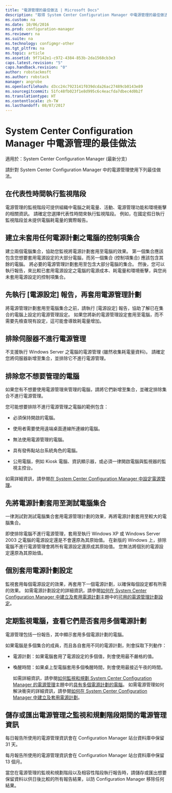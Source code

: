 ```yaml
---
title: "電源管理的最佳做法 | Microsoft Docs"
description: "取得 System Center Configuration Manager 中電源管理的最佳做法。"
ms.custom: na
ms.date: 10/06/2016
ms.prod: configuration-manager
ms.reviewer: na
ms.suite: na
ms.technology: configmgr-other
ms.tgt_pltfrm: na
ms.topic: article
ms.assetid: 9f7142e1-c972-4384-853b-2da1568cb3e3
caps.latest.revision: "5"
caps.handback.revision: "0"
author: robstackmsft
ms.author: robstack
manager: angrobe
ms.openlocfilehash: d3cc24c7923141f039dcda26ac27489cb0143e89
ms.sourcegitcommit: 51fc48fb023f1e8d995c6c4eacfda7dbec4d0b2f
ms.translationtype: HT
ms.contentlocale: zh-TW
ms.lasthandoff: 08/07/2017
---
```

# <a name="best-practices-for-power-management-in-system-center-configuration-manager"></a>System Center Configuration Manager 中電源管理的最佳做法

適用於：System Center Configuration Manager (最新分支)

請針對 System Center Configuration Manager 中的電源管理使用下列最佳做法。  

## <a name="perform-the-monitoring-phase-at-a-representative-time"></a>在代表性時間執行監視階段  
 電源管理的監視階段可提供組織中電腦之耗電量、活動、電源管理功能和環境衝擊的相關資訊。 請確定您選擇代表性時間來執行監視階段。 例如，在國定假日執行監視階段並未提供電腦耗電量的實際報告。  

## <a name="create-a-control-collection-of-computers-with-no-power-plans-applied"></a>建立未套用任何電源計劃之電腦的控制項集合  
 建立兩個電腦集合，協助您監視將電源計劃套用至電腦的效果。 第一個集合應該包含您想要套用電源設定的大部分電腦，而另一個集合 (控制項集合) 應該包含其餘的電腦。 將必要的電源管理計劃套用至包含大部分電腦的集合。 然後，您可以執行報告，來比較已套用電源設定之電腦的電源成本、耗電量和環境衝擊，與您尚未套用電源設定的控制項集合。  

## <a name="run-the-power-settings-report-before-you-apply-a-power-management-plan"></a>先執行 [電源設定] 報告，再套用電源管理計劃  
 將電源管理計劃套用至電腦集合之前，請執行 [電源設定]  報告，協助了解已在集合的電腦上設定的電源管理設定。 如果您將新的電源管理設定套用至電腦，而不需要先檢查現有設定，這可能會導致耗電量增加。  

## <a name="exclude-servers-from-power-management"></a>排除伺服器不進行電源管理  
 不支援執行 Windows Server 之電腦的電源管理 (雖然收集耗電量資料)。 請確定您將伺服器新增至集合，並排除它不進行電源管理。  

## <a name="exclude-computers-that-you-do-not-want-to-manage"></a>排除您不想要管理的電腦  
 如果您有不想要使用電源管理來管理的電腦，請將它們新增至集合，並確定排除集合不進行電源管理。  

 您可能想要排除不進行電源管理之電腦的範例包含：  

-   必須保持開啟的電腦。  

-   使用者需要使用遠端桌面連線所連線的電腦。  

-   無法使用電源管理的電腦。  

-   具有發佈點站台系統角色的電腦。  

-   公用電腦，例如 Kiosk 電腦、資訊顯示器，或必須一律開啟電腦與監視器的監視主控台。  

 如需詳細資訊，請參閱[在 System Center Configuration Manager 中設定電源管理](../../../../core/clients/manage/power/configuring-power-management.md)。  

## <a name="first-apply-power-plans-to-a-test-collection-of-computers"></a>先將電源計劃套用至測試電腦集合  
 一律測試對測試電腦集合套用電源管理計劃的效果，再將電源計劃套用至較大的電腦集合。  

 即使排除電腦不進行電源管理，套用至執行 Windows XP 或 Windows Server 2003 之電腦的電源設定還是不會還原為其原始值。 在新版的 Windows 上，排除電腦不進行電源管理會將所有電源設定還原成其原始值。 您無法將個別的電源設定還原為其原始值。  

## <a name="apply-power-plan-settings-individually"></a>個別套用電源計劃設定  
 監視套用每個電源設定的效果，再套用下一個電源計劃，以確保每個設定都有所需的效果。 如需電源計劃設定的詳細資訊，請參閱[如何在 System Center Configuration Manager 中建立及套用電源計劃](../../../../core/clients/manage/power/create-and-apply-power-plans.md)主題中的[可用的電源管理計劃設定](../../../../core/clients/manage/power/create-and-apply-power-plans.md#BKMK_Plans)。  

## <a name="regularly-monitor-computers-to-see-if-they-have-multiple-power-plans-applied"></a>定期監視電腦，查看它們是否套用多個電源計劃  
 電源管理包括一份報告，其中顯示套用多個電源計劃的電腦。  

 如果電腦是多個集合的成員，而且各自套用不同的電源計劃，則會採取下列動作：  

-   電源計劃：如果電腦套用了電源設定的多個值，則會使用最不嚴格的值。  

-   喚醒時間：如果桌上型電腦套用多個喚醒時間，則會使用最接近午夜的時間。  

     如需詳細資訊，請參閱[如何監視和規劃 System Center Configuration Manager 的電源管理](../../../../core/clients/manage/power/monitor-and-plan-for-power-management.md)主題中的[具有多個電源計劃的電腦](../../../../core/clients/manage/power/monitor-and-plan-for-power-management.md#BKMK_Multiple)。 如需電源管理如何解決衝突的詳細資訊，請參閱[如何在 System Center Configuration Manager 中建立及套用電源計劃](../../../../core/clients/manage/power/create-and-apply-power-plans.md)。  

## <a name="save-or-export-power-management-information-during-the-monitoring-and-planning-phase-of-power-management"></a>儲存或匯出電源管理之監視和規劃階段期間的電源管理資訊  
 每日報告所使用的電源管理資訊會在 Configuration Manager 站台資料庫中保留 31 天。  

 每月報告所使用的電源管理資訊會在 Configuration Manager 站台資料庫中保留 13 個月。  

 當您在電源管理的監視和規劃階段以及相容性階段執行報告時，請儲存或匯出想要保留資料以供日後比較的所有報告結果，以防 Configuration Manager 移除任何結果。  
